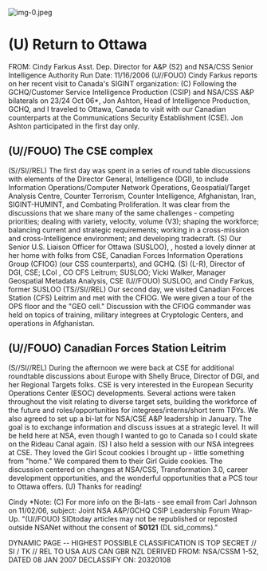 ![img-0.jpeg](img-0.jpeg)

# (U) Return to Ottawa 

FROM: Cindy Farkus
Asst. Dep. Director for A\&P (S2) and NSA/CSS Senior Intelligence Authority Run Date: $11 / 16 / 2006$
(U//FOUO) Cindy Farkus reports on her recent visit to Canada's SIGINT organization:
(C) Following the GCHQ/Customer Service Intelligence Production (CSIP) and NSA/CSS A\&P bilaterals on 23/24 Oct 06*, Jon Ashton, Head of Intelligence Production, GCHQ, and I traveled to Ottawa, Canada to visit with our Canadian counterparts at the Communications Security Establishment (CSE). Jon Ashton participated in the first day only.

## (U//FOUO) The CSE complex

(S//SI//REL) The first day was spent in a series of round table discussions with elements of the Director General, Intelligence (DGI), to include Information Operations/Computer Network Operations, Geospatial/Target Analysis Centre, Counter Terrorism, Counter Intelligence, Afghanistan, Iran, SIGINT-HUMINT, and Combating Proliferation. It was clear from the discussions that we share many of the same challenges - competing priorities; dealing with variety, velocity, volume (V3); shaping the workforce; balancing current and strategic requirements; working in a cross-mission and cross-Intelligence environment; and developing tradecraft.
(S) Our Senior U.S. Liaison Officer for Ottawa (SUSLOO), , hosted a lovely dinner at her home with folks from CSE, Canadian Forces Information Operations Group (CFIOG) (our CSS counterparts), and GCHQ.
(S) (L-R), Director of DGI, CSE; LCol , CO CFS Leitrum; SUSLOO; Vicki Walker, Manager Geospatial Metadata Analysis, CSE
(U//FOUO) SUSLOO, and Cindy Farkus, former SUSLOO
(TS//SI//REL) Our second day, we visited Canadian Forces Station (CFS) Leitrim and met with the CFIOG. We were given a tour of the OPS floor and the "GEO cell." Discussion with the CFIOG commander was held on topics of training, military integrees at Cryptologic Centers, and operations in Afghanistan.

## (U//FOUO) Canadian Forces Station Leitrim

(S//SI//REL) During the afternoon we were back at CSE for additional roundtable discussions about Europe with Shelly Bruce, Director of DGI, and her Regional Targets folks. CSE is very interested in the European Security Operations Center (ESOC) developments. Several actions were taken throughout the visit relating to diverse target sets, building the workforce of the future and roles/opportunities for integrees/interns/short term TDYs. We also agreed to set up a bi-lat for NSA/CSE A\&P leadership in January. The goal is to exchange information and discuss issues at a strategic level. It will be held here at NSA, even though I wanted to go to Canada so I could skate on the Rideau Canal again.
(S) I also held a session with our NSA integrees at CSE. They loved the Girl Scout cookies I brought up - little something from "home." We compared them to their Girl Guide cookies. The discussion centered on changes at NSA/CSS, Transformation 3.0, career development opportunities, and the wonderful opportunities that a PCS tour to Ottawa offers.
(U) Thanks for reading!

Cindy
*Note:
(C) For more info on the Bi-lats - see email from Carl Johnson on 11/02/06, subject: Joint NSA A\&P/GCHQ CSIP Leadership Forum Wrap-Up.
"(U//FOUO) SIDtoday articles may not be republished or reposted outside NSANet without the consent of $\mathbf{S 0 1 2 1}$ (DL sid_comms)."

DYNAMIC PAGE -- HIGHEST POSSIBLE CLASSIFICATION IS
TOP SECRET // SI / TK // REL TO USA AUS CAN GBR NZL
DERIVED FROM: NSA/CSSM 1-52, DATED 08 JAN 2007 DECLASSIFY ON: 20320108
